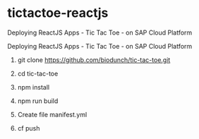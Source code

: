 # tictactoe-reactjs
 Deploying ReactJS Apps - Tic Tac Toe -  on SAP Cloud Platform
 
 
 
Deploying ReactJS Apps - Tic Tac Toe - on SAP Cloud Platform

1. git clone https://github.com/biodunch/tic-tac-toe.git

2. cd tic-tac-toe

3. npm install

4. npm run build

5. Create file manifest.yml

6. cf push 
